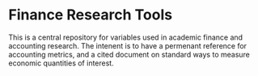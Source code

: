 Finance Research Tools
======================

This is a central repository for variables used in academic finance and accounting research.  The intenent is to have a permenant reference for accounting metrics, and a cited document on standard ways to measure economic quantities of interest.
